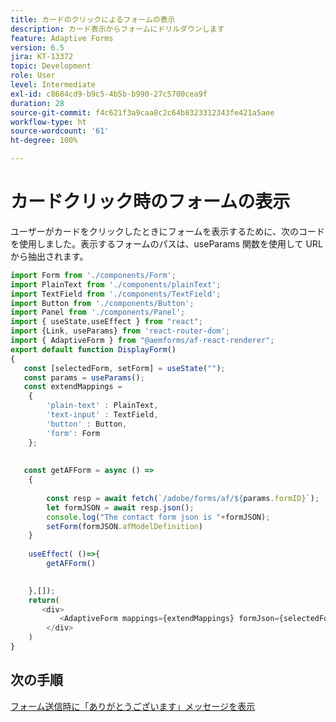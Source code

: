 ```yaml
---
title: カードのクリックによるフォームの表示
description: カード表示からフォームにドリルダウンします
feature: Adaptive Forms
version: 6.5
jira: KT-13372
topic: Development
role: User
level: Intermediate
exl-id: c8684cd9-b9c5-4b5b-b990-27c5700cea9f
duration: 28
source-git-commit: f4c621f3a9caa8c2c64b8323312343fe421a5aee
workflow-type: ht
source-wordcount: '61'
ht-degree: 100%

---
```


# カードクリック時のフォームの表示

ユーザーがカードをクリックしたときにフォームを表示するために、次のコードを使用しました。表示するフォームのパスは、useParams 関数を使用して URL から抽出されます。

```javascript
import Form from './components/Form';
import PlainText from './components/plainText';
import TextField from './components/TextField';
import Button from './components/Button';
import Panel from './components/Panel';
import { useState,useEffect } from "react";
import {Link, useParams} from 'react-router-dom';
import { AdaptiveForm } from "@aemforms/af-react-renderer";
export default function DisplayForm()
{
   const [selectedForm, setForm] = useState("");
   const params = useParams();
   const extendMappings =
    {
        'plain-text' : PlainText,
        'text-input' : TextField,
        'button' : Button,
        'form': Form
    };
    
    
   const getAFForm = async () =>
    {
           
        const resp = await fetch(`/adobe/forms/af/${params.formID}`);
        let formJSON = await resp.json();
        console.log("The contact form json is "+formJSON);
        setForm(formJSON.afModelDefinition)
    }
    
    useEffect( ()=>{
        getAFForm()
        

    },[]);
    return(
       <div>
           <AdaptiveForm mappings={extendMappings} formJson={selectedForm}/>
        </div>
    )
}
```

## 次の手順

[フォーム送信時に「ありがとうございます」メッセージを表示](./display-thank-you-message.md)
